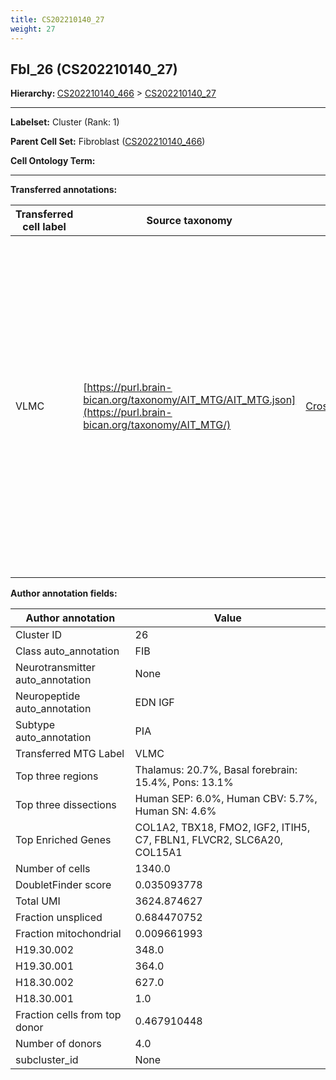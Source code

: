 ```yaml
---
title: CS202210140_27
weight: 27
---
```

## Fbl_26 (CS202210140_27)
<b>Hierarchy: </b>
[CS202210140_466](../CS202210140_466) >
[CS202210140_27](../CS202210140_27)

---


**Labelset:** Cluster (Rank: 1)

**Parent Cell Set:** Fibroblast ([CS202210140_466](../CS202210140_466))



**Cell Ontology Term:** 

[MARKER GENES.]: #


---

[TRANSFERRED ANNOTATIONS.]: #


**Transferred annotations:**

| Transferred cell label | Source taxonomy | Source node accession | Algorithm name | Comment |
|------------------------|-----------------|-----------------------|----------------|---------|
|VLMC|[https://purl.brain-bican.org/taxonomy/AIT_MTG/AIT_MTG.json](https://purl.brain-bican.org/taxonomy/AIT_MTG/)|[CrossArea_subclass:f6b98fd9f4](https://purl.brain-bican.org/taxonomy/AIT_MTG/CrossArea_subclass_f6b98fd9f4)||We performed PCA (50 components) on our full dataset, trained a random forest classifier (scikit-learn, class_ weight=‘balanced’, max_depth=50) on the MTG labels, and then predicted labels for all cells. We labeled each cluster with the mode of its constituent cells if two conditions were met: more than 0.8 of predicted labels matched the mode, and the mean probability of these pre- dictions was greater than 0.8.|

[AUTHOR ANNOTATION FIELDS.]: #


**Author annotation fields:**

| Author annotation | Value |
|-------------------|-------|
|Cluster ID|26|
|Class auto_annotation|FIB|
|Neurotransmitter auto_annotation|None|
|Neuropeptide auto_annotation|EDN IGF|
|Subtype auto_annotation|PIA|
|Transferred MTG Label|VLMC|
|Top three regions|Thalamus: 20.7%, Basal forebrain: 15.4%, Pons: 13.1%|
|Top three dissections|Human SEP: 6.0%, Human CBV: 5.7%, Human SN: 4.6%|
|Top Enriched Genes|COL1A2, TBX18, FMO2, IGF2, ITIH5, C7, FBLN1, FLVCR2, SLC6A20, COL15A1|
|Number of cells|1340.0|
|DoubletFinder score|0.035093778|
|Total UMI|3624.874627|
|Fraction unspliced|0.684470752|
|Fraction mitochondrial|0.009661993|
|H19.30.002|348.0|
|H19.30.001|364.0|
|H18.30.002|627.0|
|H18.30.001|1.0|
|Fraction cells from top donor|0.467910448|
|Number of donors|4.0|
|subcluster_id|None|
